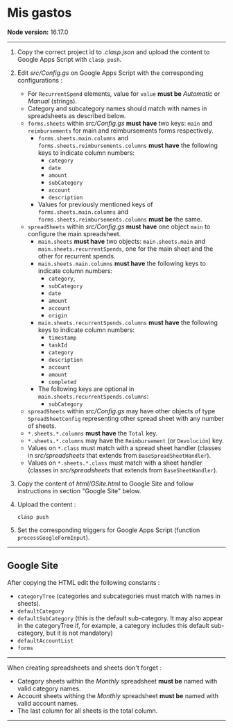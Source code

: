 # Mis gastos

**Node version:** 16.17.0

---

1. Copy the correct project id to *.clasp.json* and upload the content to Google Apps Script with `clasp push`.
2. Edit *src/Config.gs* on Google Apps Script with the corresponding configurations :
  
   - For `RecurrentSpend` elements, value for `value` **must be** *Automatic* or *Manual* (strings).
   - Category and subcategory names should match with names in spreadsheets as described below.
   - `forms.sheets` within *src/Config.gs* **must have** two keys: `main` and `reimbursements` for main and reimbursements forms respectively.
     - `forms.sheets.main.columns` and `forms.sheets.reimbursements.columns` **must have** the following keys to indicate column numbers:
       - `category`
       - `date`
       - `amount`
       - `subCategory`
       - `account`
       - `description`
     - Values for previously mentioned keys of `forms.sheets.main.columns` and `forms.sheets.reimbursements.columns` **must be** the same.
   - `spreadSheets` within *src/Config.gs* **must have** one object `main` to configure the main spreadsheet.
     - `main.sheets` **must have** two objects: `main.sheets.main` and `main.sheets.recurrentSpends`, one for the main sheet and the other for recurrent spends.
     - `main.sheets.main.columns` **must have** the following keys to indicate column numbers:
       - `category`,
       - `subCategory`
       - `date`
       - `amount`
       - `account`
       - `origin`
     - `main.sheets.recurrentSpends.columns` **must have** the following keys to indicate column numbers:
       - `timestamp`
       - `taskId`
       - `category`
       - `description`
       - `account`
       - `amount`
       - `completed`
     - The following keys are optional in `main.sheets.recurrentSpends.columns`:
       - `subCategory`
   - `spreadSheets` within *src/Config.gs* may have other objects of type `SpreadSheetConfig` representing other spread sheet with any number of sheets.
   - `*.sheets.*.columns` **must have** the `Total` key.
   - `*.sheets.*.columns` may have the `Reimbursement` (or `Devolución`) key.
   - Values on `*.class` must match with a spread sheet handler (classes in *src/spreadsheets* that extends from `BaseSpreadSheetHandler`).
   - Values on `*.sheets.*.class` must match with a sheet handler (classes in *src/spreadsheets* that extends from `BaseSheetHandler`).
3. Copy the content of *html/GSite.html* to Google Site and follow instructions in section "Google Site" below.
4. Upload the content :

   ```shell
   clasp push
   ```

5. Set the corresponding triggers for Google Apps Script (function `processGoogleFormInput`).

---

## Google Site

After copying the HTML edit the following constants :

- `categoryTree` (categories and subcategories must match with names in sheets).
- `defaultCategory` 
- `defaultSubCategory` (this is the default sub-category. It may also appear in the categoryTree if, for example, a category includes this default sub-category, but it is not mandatory)
- `defaultAccountList`
- `forms`

---

When creating spreadsheets and sheets don't forget :

- Category sheets within the *Monthly* spreadsheet **must be** named with valid category names.
- Account sheets withing the *Monthly* spreadsheet **must be** named with valid account names.
- The last column for all sheets is the total column.

---


